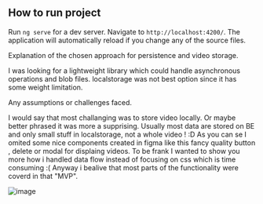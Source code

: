 ## How to run project

Run `ng serve` for a dev server. Navigate to `http://localhost:4200/`. The application will automatically reload if you change any of the source files.

Explanation of the chosen approach for persistence and video storage.

I was looking for a lightweight library which could handle asynchronous operations and blob files. localstorage was not best option since it has some weight limitation.

Any assumptions or challenges faced.

I would say that most challanging was to store video locally. Or maybe better phrased it was more a supprising. Usually most data are stored on BE and only small stuff in localstorage, not a whole video ! :D 
As you can se I omited some nice components created in figma like this fancy quality button , delete or modal for displaing videos. To be frank I wanted to show you more how i handled data flow instead of focusing on css which is time consuming :( Anyway i bealive that most parts of the functionality were coverd in that "MVP".

 ![image](https://github.com/user-attachments/assets/30543819-77f5-4bdc-865e-54be06cdefa5)
